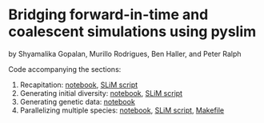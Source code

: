 # Bridging forward-in-time and coalescent simulations using pyslim

by Shyamalika Gopalan, Murillo Rodrigues, Ben Haller, and Peter Ralph

Code accompanying the sections:

1. Recapitation: [notebook](code/recapitation/recapitation.ipynb), [SLiM script](code/recapitation/recap_example.slim)
2. Generating initial diversity: [notebook](code/generating_diversity/generating.ipynb), [SLiM script](code/generating_diversity/reload_annotated.slim)
3. Generating genetic data: [notebook](code/generating_genetic_data/generating.ipynb)
4. Parallelizing multiple species: [notebook](code/parallelizing_multiple_species/parallelizing.ipynb), [SLiM script](code/parallelizing_multiple_species/simulate_branch.slim), [Makefile](code/parallelizing_multiple_species/parallel_sims.make)
